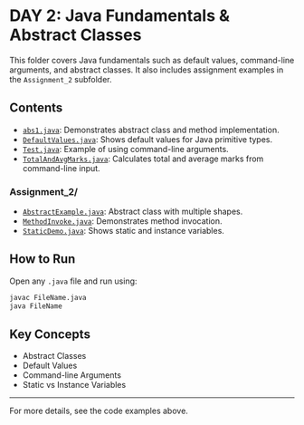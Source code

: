 # DAY 2: Java Fundamentals & Abstract Classes

This folder covers Java fundamentals such as default values, command-line arguments, and abstract classes. It also includes assignment examples in the `Assignment_2` subfolder.

## Contents

- [`abs1.java`](abs1.java): Demonstrates abstract class and method implementation.
- [`DefaultValues.java`](DefaultValues.java): Shows default values for Java primitive types.
- [`Test.java`](Test.java): Example of using command-line arguments.
- [`TotalAndAvgMarks.java`](TotalAndAvgMarks.java): Calculates total and average marks from command-line input.

### Assignment_2/

- [`AbstractExample.java`](Assignment_2/AbstractExample.java): Abstract class with multiple shapes.
- [`MethodInvoke.java`](Assignment_2/MethodInvoke.java): Demonstrates method invocation.
- [`StaticDemo.java`](Assignment_2/StaticDemo.java): Shows static and instance variables.

## How to Run

Open any `.java` file and run using:

```sh
javac FileName.java
java FileName
```

## Key Concepts

- Abstract Classes
- Default Values
- Command-line Arguments
- Static vs Instance Variables

---

For more details, see the code examples above.
